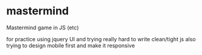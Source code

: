 # mastermind
Mastermind game in JS (etc)


for practice using jquery UI and trying really hard to write clean/tight js
also trying to design mobile first and make it responsive